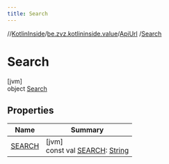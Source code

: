 ```yaml
---
title: Search
---
```

//[KotlinInside](../../../../index.html)/[be.zvz.kotlininside.value](../../index.html)/[ApiUrl](../index.html)
/[Search](index.html)

# Search

[jvm]\
object [Search](index.html)

## Properties

| Name | Summary |
|---|---|
| [SEARCH](-s-e-a-r-c-h.html) | [jvm]<br>const val [SEARCH](-s-e-a-r-c-h.html): [String](https://kotlinlang.org/api/latest/jvm/stdlib/kotlin/-string/index.html) |

